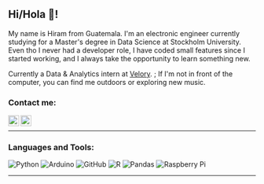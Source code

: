 ## Hi/Hola 👋!
My name is Hiram from Guatemala. I'm an electronic engineer currently studying for a Master's degree in Data Science at Stockholm University.
Even tho I never had a developer role, I have coded small features since I started working, and I always take the opportunity to learn something new. 

Currently a Data & Analytics intern at [Velory](https://velory.com/). ;
If I'm not in front of the computer, you can find me outdoors or exploring new music. 

### Contact me:

[<img align="left" alt="hiramRV | LinkedIn" width="22px" src="https://cdn.jsdelivr.net/npm/simple-icons@v3/icons/linkedin.svg" />][linkedin]
[<img align="left" alt="hiramRV | Soundcloud" width="22px" src="https://cdn.jsdelivr.net/npm/simple-icons@v3/icons/soundcloud.svg" />][soundcloud]
<br />

---

### Languages and Tools:

![Python](https://img.shields.io/badge/python-3670A0?style=for-the-badge&logo=python&logoColor=ffdd54)
![Arduino](https://img.shields.io/badge/-Arduino-00979D?style=for-the-badge&logo=Arduino&logoColor=white)
![GitHub](https://img.shields.io/badge/github-%23121011.svg?style=for-the-badge&logo=github&logoColor=white)
![R](https://img.shields.io/badge/r-%23276DC3.svg?style=for-the-badge&logo=r&logoColor=white)
![Pandas](https://img.shields.io/badge/pandas-%23150458.svg?style=for-the-badge&logo=pandas&logoColor=white)
![Raspberry Pi](https://img.shields.io/badge/-Raspberry_Pi-C51A4A?style=for-the-badge&logo=Raspberry-Pi)
<br />

---

[linkedin]:   (https://www.linkedin.com/in/steven-rubio-vasquez-2431ab1a6/)
[soundcloud]: (https://soundcloud.com/canchegenerico)
[perfil]:     https://github.com/hiramRV
